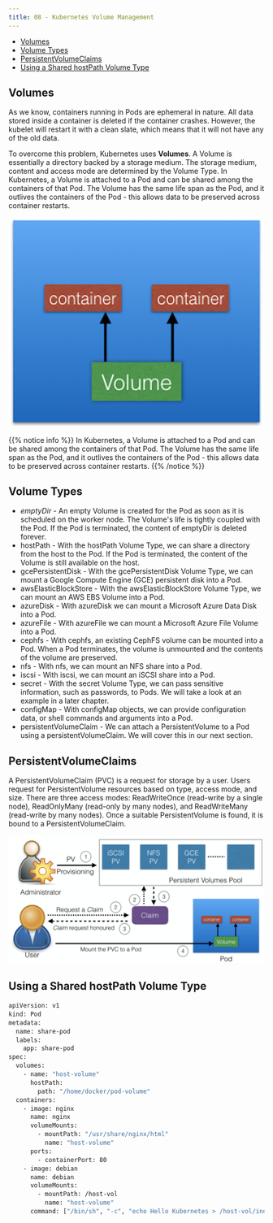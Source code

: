 ```yaml
---
title: 08 - Kubernetes Volume Management
---
```

- [Volumes](#volumes)
- [Volume Types](#volume-types)
- [PersistentVolumeClaims](#persistentvolumeclaims)
- [Using a Shared hostPath Volume Type](#using-a-shared-hostpath-volume-type)

## Volumes

As we know, containers running in Pods are ephemeral in nature. All data stored inside a container is deleted if the container crashes. However, the kubelet will restart it with a clean slate, which means that it will not have any of the old data.

To overcome this problem, Kubernetes uses **Volumes**. A Volume is essentially a directory backed by a storage medium. The storage medium, content and access mode are determined by the Volume Type. In Kubernetes, a Volume is attached to a Pod and can be shared among the containers of that Pod. The Volume has the same life span as the Pod, and it outlives the containers of the Pod - this allows data to be preserved across container restarts.

![Volume attached to Pod](/introduction-to-kubernetes/podvolume.png?width=25pc)

{{% notice info %}}
In Kubernetes, a Volume is attached to a Pod and can be shared among the containers of that Pod. The Volume has the same life span as the Pod, and it outlives the containers of the Pod - this allows data to be preserved across container restarts.
{{% /notice %}}

## Volume Types

* *emptyDir* - An empty Volume is created for the Pod as soon as it is scheduled on the worker node. The Volume's life is tightly coupled with the Pod. If the Pod is terminated, the content of emptyDir is deleted forever.  
* hostPath - With the hostPath Volume Type, we can share a directory from the host to the Pod. If the Pod is terminated, the content of the Volume is still available on the host.
* gcePersistentDisk - With the gcePersistentDisk Volume Type, we can mount a Google Compute Engine (GCE) persistent disk into a Pod.
* awsElasticBlockStore - With the awsElasticBlockStore Volume Type, we can mount an AWS EBS Volume into a Pod. 
* azureDisk - With azureDisk we can mount a Microsoft Azure Data Disk into a Pod.
* azureFile - With azureFile we can mount a Microsoft Azure File Volume into a Pod.
* cephfs - With cephfs, an existing CephFS volume can be mounted into a Pod. When a Pod terminates, the volume is unmounted and the contents of the volume are preserved.
* nfs - With nfs, we can mount an NFS share into a Pod.
* iscsi - With iscsi, we can mount an iSCSI share into a Pod.
* secret - With the secret Volume Type, we can pass sensitive information, such as passwords, to Pods. We will take a look at an example in a later chapter.
* configMap - With configMap objects, we can provide configuration data, or shell commands and arguments into a Pod.
* persistentVolumeClaim - We can attach a PersistentVolume to a Pod using a persistentVolumeClaim. We will cover this in our next section.

## PersistentVolumeClaims

A PersistentVolumeClaim (PVC) is a request for storage by a user. Users request for PersistentVolume resources based on type, access mode, and size. There are three access modes: ReadWriteOnce (read-write by a single node), ReadOnlyMany (read-only by many nodes), and ReadWriteMany (read-write by many nodes). Once a suitable PersistentVolume is found, it is bound to a PersistentVolumeClaim.

![PVC](/introduction-to-kubernetes/pvc2.png)

## Using a Shared hostPath Volume Type

```bash
apiVersion: v1
kind: Pod
metadata:
  name: share-pod
  labels:
    app: share-pod
spec:
  volumes:
    - name: "host-volume"
      hostPath:
        path: "/home/docker/pod-volume"
  containers:
    - image: nginx
      name: nginx
      volumeMounts:
        - mountPath: "/usr/share/nginx/html"
          name: "host-volume"
      ports:
        - containerPort: 80
    - image: debian
      name: debian
      volumeMounts:
        - mountPath: /host-vol
          name: "host-volume"
      command: ["/bin/sh", "-c", "echo Hello Kubernetes > /host-vol/index.html; sleep 3600"]
```
